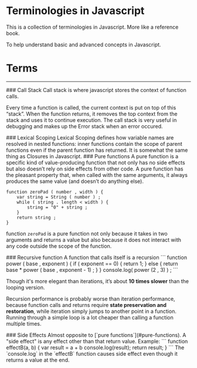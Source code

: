 Terminologies in Javascript
======
This is a collection of terminologies in Javascript. More like a reference book.

To help understand basic and advanced concepts in Javascript.

# Terms
---

<a name="call-stack" />
### Call Stack
Call stack is where javascript stores the context of function calls.

Every time a function is called, the current context is put on top of this
“stack”. When the function returns, it removes the top context from the
stack and uses it to continue execution.
The call stack is very useful in debugging and makes up the Error stack when an error occured.

<a name="lexical-scoping" />
### Lexical Scoping
Lexical Scoping defines how variable names are resolved in nested functions: inner functions contain the scope of parent functions even if the parent function has returned. It is somewhat the same thing as Closures in Javascript.

<a name="pure-functions" />
### Pure functions
A pure function is a specific kind of value-producing function that not
only has no side effects but also doesn’t rely on side effects from other
code.
A pure function has the pleasant property that, when called with the same arguments, it always produces the same value (and doesn’t do anything else). 

```
function zeroPad ( number , width ) {
    var string = String ( number ) ;
    while ( string . length < width ) {
        string = "0" + string ;
    }
    return string ;
}
```

function `zeroPad` is a pure function not only because it takes in two arguments and returns a value but also because it does not interact with any code outside the scope of the function.

<a name="recursive-function" />
### Recursive function
A function that calls itself is a recursion
```
function power ( base , exponent ) {
    if ( exponent == 0) {
        return 1;
    } else {
        return base * power ( base , exponent - 1) ;
    }
}
console.log( power (2 , 3) ) ;
```

Though it's more elegant than iterations, it’s about **10 times slower** than the looping version. 

Recursion performance is probably worse than iteration performance, because function calls and returns require **state preservation and restoration**, while iteration simply jumps to another point in a function.
Running through a simple loop is a lot cheaper than calling a function
multiple times.

<a name="side-effects" />
### Side Effects
Almost opposite to [`pure functions`](#pure-functions). A "side effect" is any effect other than that return value. 
Example:
```
function effectB(a, b) {
    var result = a + b
    console.log(result);
    return result;
}
```
The `console.log` in the `effectB` function causes side effect even though it returns a value at the end.

